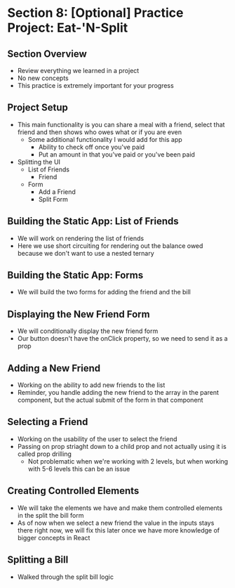 # Section 8: [Optional] Practice Project: Eat-'N-Split

## Section Overview
- Review everything we learned in a project 
- No new concepts 
- This practice is extremely important for your progress 

## Project Setup
- This main functionality is you can share a meal with a friend, select that friend and then shows who owes what or if you are even 
  - Some additional functionality I would add for this app 
    - Ability to check off once you've paid 
    - Put an amount in that you've paid or you've been paid 
- Splitting the UI 
  - List of Friends 
    - Friend 
  - Form 
    - Add a Friend 
    - Split Form 

## Building the Static App: List of Friends
- We will work on rendering the list of friends 
- Here we use short circuiting for rendering out the balance owed because we don't want to use a nested ternary 

## Building the Static App: Forms
- We will build the two forms for adding the friend and the bill 

## Displaying the New Friend Form
- We will conditionally display the new friend form 
- Our button doesn't have the onClick property, so we need to send it as a prop 

## Adding a New Friend
- Working on the ability to add new friends to the list 
- Reminder, you handle adding the new friend to the array in the parent component, but the actual submit of the form in that component 

## Selecting a Friend
- Working on the usability of the user to select the friend 
- Passing on prop striaght down to a child prop and not actually using it is called prop drilling
  - Not problematic when we're working with 2 levels, but when working with 5-6 levels this can be an issue 

## Creating Controlled Elements
- We will take the elements we have and make them controlled elements in the split the bill form 
- As of now when we select a new friend the value in the inputs stays there right now, we will fix this later once we have more knowledge of bigger concepts in React 

## Splitting a Bill
- Walked through the split bill logic